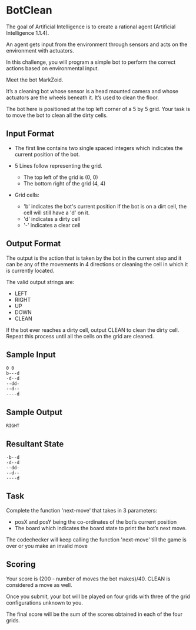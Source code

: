 BotClean
==================

The goal of Artificial Intelligence is to create 
a rational agent (Artificial Intelligence 1.1.4).

An agent gets input from the environment through 
sensors and acts on the environment with actuators.

In this challenge, you will program a simple bot to 
perform the correct actions based on environmental input.

Meet the bot MarkZoid.

It’s a cleaning bot whose sensor is a head mounted camera 
and whose actuators are the wheels beneath it.
It’s used to clean the floor.

The bot here is positioned at the top left corner of a 5 by 5 grid.
Your task is to move the bot to clean all the dirty cells.

## Input Format

- The first line contains two single spaced integers
  which indicates the current position of the bot.

- 5 Lines follow representing the grid.
  - The top left of the grid is (0, 0)
  - The bottom right of the grid (4, 4)

- Grid cells:
  - 'b' indicates the bot's current position
    If the bot is on a dirt cell, the cell will still have a 'd' on it.
  - 'd' indicates a dirty cell
  - '-' indicates a clear cell

## Output Format

The output is the action that is taken by the bot in the current step 
and it can be any of the movements in 4 directions or cleaning the cell 
in which it is currently located.

The valid output strings are:
- LEFT
- RIGHT 
- UP 
- DOWN 
- CLEAN

If the bot ever reaches a dirty cell, output CLEAN to clean the dirty cell.
Repeat this process until all the cells on the grid are cleaned.

## Sample Input

    0 0
    b---d
    -d--d
    --dd-
    --d--
    ----d
    
## Sample Output

    RIGHT

## Resultant State

    -b--d
    -d--d
    --dd-
    --d--
    ----d

## Task

Complete the function 'next-move' that takes in 3 parameters:
- posX and posY being the co-ordinates of the bot’s current position
- The board which indicates the board state to print the bot’s next move.

The codechecker will keep calling the function 'next-move' 
till the game is over or you make an invalid move

## Scoring

Your score is (200 - number of moves the bot makes)/40.
CLEAN is considered a move as well.

Once you submit, your bot will be played on four grids 
with three of the grid configurations unknown to you.

 The final score will be the sum of the scores obtained in each of the four grids.
